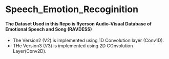 # Speech_Emotion_Recoginition

#### The Dataset Used in this Repo is  Ryerson Audio-Visual Database of Emotional Speech and Song (RAVDESS)


* The Version2 (V2) is implemented using 1D Convolution layer (Conv1D).
* THe Version3 (V3) is implemented using 2D COnvolution Layer(Conv2D).